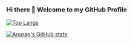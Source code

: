 ### Hi there 👋 Welcome to my GitHub Profile

<!--
**arpita739/arpita739** is a ✨ _special_ ✨ repository because its `README.md` (this file) appears on your GitHub profile.

Here are some ideas to get you started:

- 🔭 I’m currently working on ...
- 🌱 I’m currently learning ...
- 👯 I’m looking to collaborate on ...
- 🤔 I’m looking for help with ...
- 💬 Ask me about ...
- 📫 How to reach me: ...
- 😄 Pronouns: ...
- ⚡ Fun fact: ...
-->

[![Top Langs](https://github-readme-stats.vercel.app/api/top-langs/?username=arpita739)](https://github.com/anuraghazra/github-readme-stats)

[![Anurag's GitHub stats](https://github-readme-stats.vercel.app/api?username=arpita739)](https://github.com/anuraghazra/github-readme-stats)

  

